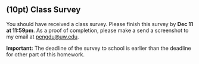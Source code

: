 

## (10pt) Class Survey

You should have received a class survey. Please finish this survey by **Dec 11 at 11:59pm**. As a proof of completion, please make a send a screenshot to my email at pengdu@uw.edu.

**Important:** The deadline of the survey to school is earlier than the deadline for other part of this homework. 